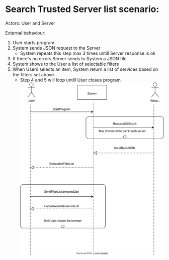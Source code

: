 # Search Trusted Server list scenario:
Actors: User and Server

External behaviour:

1. User starts program.
2. System sends JSON request to the Server
   * System repeats this step max 3 times untill Server response is ok
3. If there's no errors Server sends to System a JSON file
4. System shows to the User a list of selectable filters
5. When Users selects an item, System return a list of services based on the filters set above.
   * Step 4 and 5 will loop untill User closes program
![Diagram](./External_Behaviour.svg)
